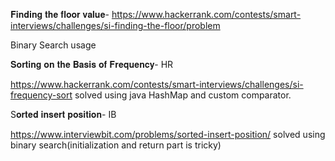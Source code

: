 𝐅𝐢𝐧𝐝𝐢𝐧𝐠 𝐭𝐡𝐞 𝐟𝐥𝐨𝐨𝐫 𝐯𝐚𝐥𝐮𝐞-
https://www.hackerrank.com/contests/smart-interviews/challenges/si-finding-the-floor/problem

Binary Search usage


𝐒𝐨𝐫𝐭𝐢𝐧𝐠 𝐨𝐧 𝐭𝐡𝐞 𝐁𝐚𝐬𝐢𝐬 𝐨𝐟 𝐅𝐫𝐞𝐪𝐮𝐞𝐧𝐜𝐲- HR

https://www.hackerrank.com/contests/smart-interviews/challenges/si-frequency-sort
solved using java HashMap and custom comparator.

S𝐨𝐫𝐭𝐞𝐝 𝐢𝐧𝐬𝐞𝐫𝐭 𝐩𝐨𝐬𝐢𝐭𝐢𝐨𝐧- IB

https://www.interviewbit.com/problems/sorted-insert-position/
solved using binary search(initialization and return part is tricky)
